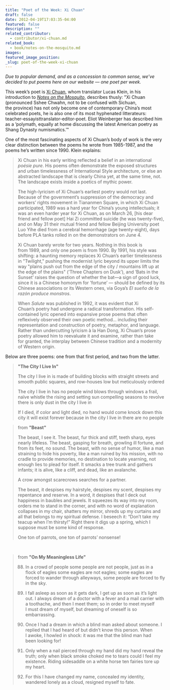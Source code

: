 ```yaml
---
title: "Poet of the Week: Xi Chuan"
draft: false
date: 2012-04-19T17:03:35-04:00
featured: false
description: ""
related_contributor:
  - contributor/xi-chuan.md
related_book:
  - book/notes-on-the-mosquito.md
images:
featured_image_position: 
_slug: poet-of-the-week-xi-chuan
---
```


_Due to popular demand, and as a concession to common sense, we’ve decided to put poems here on our website — one poet per week._

This week’s poet is [Xi Chuan](http://ndbooks.com/author/xi-chuan), whom translator Lucas Klein, in his introduction to [_Notes on the Mosquito_](http://ndbooks.com/book/notes-on-the-mosquito), describes thusly: "Xi Chuan (pronounced Sshee Chwahn, not to be confused with Sichuan, the province) has not only become one of contemporary China’s most celebrated poets, he is also one of its most hyphenated litterateurs: teacher-essayisttranslator-editor-poet. Eliot Weinberger has described him as a ’polymath, equally at home discussing the latest American poetry as Shang Dynasty numismatics.’"

One of the most fascinating aspects of Xi Chuan’s body of work is the very clear distinction between the poems he wrote from 1985-1987, and the poems he’s written since 1990. Klein explains:

> Xi Chuan in his early writing reflected a belief in an international _poésie pure_. His poems often demonstrate the exposed structures and urban timelessness of International Style architecture, or else an abstracted landscape that is clearly China yet, at the same time, not. The landscape exists inside a poetics of mythic power.
> 
> The high-lyricism of Xi Chuan’s earliest poetry would not last. Because of the government’s suppression of the democracy and workers’ rights movement in Tiananmen Square, in which Xi Chuan participated, 1989 was a hard year for China’s young intellectuals; it was an even harder year for Xi Chuan, as on March 26, [his dear friend and fellow poet] Hai Zi committed suicide (he was twenty-five), and on May 31 their mutual friend and fellow Beijing University poet Luo Yihe died from a cerebral hemorrhage (age twenty-eight), days before PLA tanks rolled in on the demonstrators on June 4.
> 
> Xi Chuan barely wrote for two years. Nothing in this book is from 1989, and only one poem is from 1990. By 1991, his style was shifting: a haunting memory replaces Xi Chuan’s earlier timelessness in "Twilight," pushing the modernist lyric beyond its upper limits the way "plains push out from the edge of the city / mountains lift up at the edge of the plains" (’Three Chapters on Dusk’), and ’Bats in the Sunset’ raises the question of whether the bat—a sign of good luck, since it is a Chinese homonym for ’fortune’ — should be defined by its Chinese associations or its Western ones, via Goya’s _El sueño de la razón produce monstros_. 
> 
> When _Salute_ was published in 1992, it was evident that Xi Chuan’s poetry had undergone a radical transformation. His self-contained lyric opened into expansive prose poems that often reflexively observed their own poetic method… including their representation and construction of poetry, metaphor, and language. Rather than undercutting lyricism à la Han Dong, Xi Chuan’s prose poetry allowed him to reevaluate it and examine, rather than take for granted, the interplay between Chinese tradition and a modernity of Western origin.

Below are three poems: one from that first period, and two from the latter.

> **"The City I Live In"**
> 
> The city I live in is made of building blocks
> with straight streets and smooth public squares,
> and row-houses low but meticulously ordered
> 
> The city I live in has no people
> wind blows through windows a frail, naïve whistle
> the rising and setting sun compelling seasons to revolve
> there is only dust in the city I live in
> 
> If I died, if color and light died,
> no hand would come knock down this city
> it will exist forever
> because in the city I live in there are no people

> from **"Beast"**
> 
> The beast, I see it. The beast, fur thick and stiff, teeth sharp, eyes nearly lifeless. The beast, gasping for breath, growling ill fortune, and from its feet, no sound. The beast, with no sense of humor, like a man straining to hide his poverty, like a man ruined by his mission, with no cradle to provide memories, no destination to locate yearning, not enough lies to plead for itself. It smacks a tree trunk and gathers infants; it is alive, like a cliff, and dead, like an avalanche.
> 
> A crow amongst scarecrows searches for a partner.
> 
> The beast, it despises my hairstyle, despises my scent, despises my repentance and reserve. In a word, it despises that I deck out happiness in baubles and jewels. It squeezes its way into my room, orders me to stand in the corner, and with no word of explanation collapses in my chair, shatters my mirror, shreds up my curtains and all that belongs to my spiritual defense. I beseech it: “Don’t take my teacup when I’m thirsty!” Right there it digs up a spring, which I suppose must be some kind of response. 
> 
> One ton of parrots, one ton of parrots’ nonsense!

​​​

> from **"On My Meaningless Life"**
> 
> 88. In a crowd of people some people are not people, just as in a flock of eagles some eagles are not eagles; some eagles are forced to wander through alleyways, some people are forced to fly in the sky.
> 
> 89. I fall asleep as soon as it gets dark, I get up as soon as it’s light out. I always dream of a doctor with a fever and a mail carrier with a toothache, and then I meet them; so in order to meet myself I must dream of myself, but dreaming of oneself is so embarrassing.
> 
> 90. Once I had a dream in which a blind man asked about someone. I replied that I had heard of but didn’t know this person. When I awoke, I howled in shock: it was me that the blind man had been looking for!
> 
> 91. Only when a nail pierced through my hand did my hand reveal the truth; only when black smoke choked me to tears could I feel my existence. Riding sidesaddle on a white horse ten fairies tore up my heart.
> 
> 92. For this I have changed my name, concealed my identity, wandered lonely as a cloud, resigned myself to fate.

